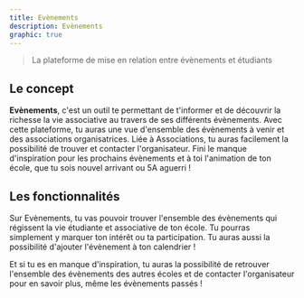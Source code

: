 ```yaml
---
title: Evènements
description: Evènements
graphic: true
---
```


> La plateforme de mise en relation entre évènements et étudiants

## Le concept

**Evènements**, c'est un outil te permettant de t'informer et de découvrir la richesse la vie associative au travers de ses différents évènements. Avec cette plateforme, tu auras une vue d'ensemble des évènements à venir et des associations organisatrices. Liée à Associations, tu auras facilement la possibilité de trouver et contacter l'organisateur. Fini le manque d'inspiration pour les prochains évènements et à toi l'animation de ton école, que tu sois nouvel arrivant ou 5A aguerri !

## Les fonctionnalités

Sur Evènements, tu vas pouvoir trouver l'ensemble des évènements qui régissent la vie étudiante et associative de ton école. Tu pourras simplement y marquer ton intérêt ou ta participation. Tu auras aussi la possibilité d'ajouter l'évènement à ton calendrier !

Et si tu es en manque d'inspiration, tu auras la possibilité de retrouver l'ensemble des évènements des autres écoles et de contacter l'organisateur pour en savoir plus, même les évènements passés !
